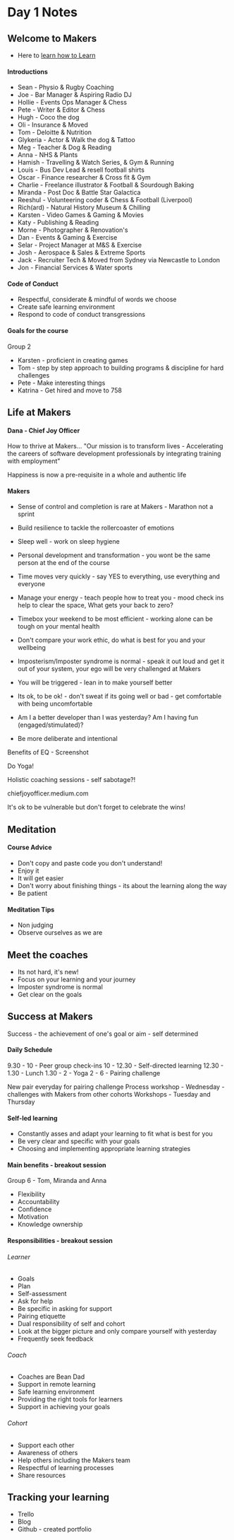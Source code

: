 # Day 1 Notes
## Welcome to Makers
* Here to [learn how to Learn](https://github.com/makersacademy/course/blob/master/pills/learning_at_makers.md)

#### Introductions
* Sean - Physio & Rugby Coaching
* Joe  - Bar Manager & Aspiring Radio DJ
* Hollie - Events Ops Manager & Chess
* Pete - Writer & Editor & Chess
* Hugh - Coco the dog
* Oli - Insurance & Moved
* Tom - Deloitte & Nutrition
* Glykeria - Actor & Walk the dog & Tattoo
* Meg - Teacher & Dog & Reading
* Anna - NHS & Plants
* Hamish - Travelling & Watch Series, & Gym & Running
* Louis - Bus Dev Lead & resell football shirts
* Oscar - Finance researcher & Cross fit & Gym
* Charlie - Freelance illustrator & Football & Sourdough Baking
* Miranda - Post Doc & Battle Star Galactica
* Reeshul - Volunteering coder & Chess & Football (Liverpool)
* Rich(ard) - Natural History Museum & Chilling
* Karsten - Video Games & Gaming & Movies
* Katy - Publishing & Reading
* Morne - Photographer & Renovation's
* Dan - Events & Gaming & Exercise
* Selar - Project Manager at M&S & Exercise
* Josh - Aerospace & Sales & Extreme Sports
* Jack - Recruiter Tech & Moved from Sydney via Newcastle to London
* Jon - Financial Services & Water sports

#### Code of Conduct
* Respectful, considerate & mindful of words we choose
* Create safe learning environment
* Respond to code of conduct transgressions

#### Goals for the course
Group 2
* Karsten - proficient in creating games
* Tom - step by step approach to building programs & discipline for hard challenges
* Pete - Make interesting things
* Katrina - Get hired and move to 758

## Life at Makers
#### Dana - Chief Joy Officer

How to thrive at Makers...
"Our mission is to transform lives -
Accelerating the careers of software development professionals by integrating training with employment"

Happiness is now a pre-requisite in a whole and authentic life

#### Makers
* Sense of control and completion is rare at Makers - Marathon not a sprint
* Build resilience to tackle the rollercoaster of emotions
* Sleep well - work on sleep hygiene
* Personal development and transformation - you wont be the same person at the end of the course
* Time moves very quickly - say YES to everything, use everything and everyone
* Manage your energy - teach people how to treat you - mood check ins help to clear the space, What gets your back to zero?
* Timebox your weekend to be most efficient - working alone can be tough on your mental health
* Don't compare your work ethic, do what is best for you and your wellbeing
* Imposterism/Imposter syndrome is normal - speak it out loud and get it out of your system, your ego will be very challenged at Makers
* You will be triggered - lean in to make yourself better
* Its ok, to be ok! - don't sweat if its going well or bad - get comfortable with being uncomfortable

* Am I a better developer than I was yesterday? Am I having fun (engaged/stimulated)?
* Be more deliberate and intentional

Benefits of EQ - Screenshot

Do Yoga!

Holistic coaching sessions - self sabotage?!

chiefjoyofficer.medium.com

It's ok to be vulnerable but don't forget to celebrate the wins!

## Meditation
#### Course Advice
* Don't copy and paste code you don't understand!
* Enjoy it
* It will get easier
* Don't worry about finishing things - its about the learning along the way
* Be patient

#### Meditation Tips
* Non judging
* Observe ourselves as we are

## Meet the coaches
* Its not hard, it's new!
* Focus on your learning and your journey
* Imposter syndrome is normal
* Get clear on the goals

## Success at Makers
Success - the achievement of one's goal or aim - self determined
#### Daily Schedule
9.30 - 10     - Peer group check-ins
10 - 12.30    - Self-directed learning
12.30 - 1.30  - Lunch
1.30 - 2      - Yoga
2 - 6         - Pairing challenge

New pair everyday for pairing challenge
Process workshop - Wednesday - challenges with Makers from other cohorts
Workshops - Tuesday and Thursday

#### Self-led learning
* Constantly asses and adapt your learning to fit what is best for you
* Be very clear and specific with your goals
* Choosing and implementing appropriate learning strategies

#### Main benefits - breakout session
Group 6 - Tom, Miranda and Anna 
* Flexibility
* Accountability
* Confidence
* Motivation
* Knowledge ownership

#### Responsibilities - breakout session
###### Learner
* Goals
* Plan
* Self-assessment
* Ask for help
* Be specific in asking for support
* Pairing etiquette
* Dual responsibility of self and cohort
* Look at the bigger picture and only compare yourself with yesterday
* Frequently seek feedback

###### Coach
* Coaches are Bean Dad
* Support in remote learning
* Safe learning environment
* Providing the right tools for learners
* Support in achieving your goals

###### Cohort
* Support each other
* Awareness of others
* Help others including the Makers team
* Respectful of learning processes
* Share resources

## Tracking your learning
* Trello
* Blog
* Github - created portfolio
